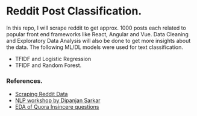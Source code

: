 # Reddit Post Classification.
In this repo, I will scrape reddit to get approx. 1000 posts each related to popular front end frameworks like React, Angular and Vue. Data Cleaning and Exploratory Data Analysis will also be done to get more insights about the data.   The following ML/DL models were used for text classification.
* TFIDF and Logistic Regression
* TFIDF and Random Forest.

### References.
* [Scraping Reddit Data](https://towardsdatascience.com/scraping-reddit-data-1c0af3040768)
* [NLP workshop by Dipanjan Sarkar](https://github.com/dipanjanS/nlp_workshop_odsc19)
* [EDA of Quora Insincere questions](https://www.kaggle.com/sudalairajkumar/simple-exploration-notebook-qiqc)
